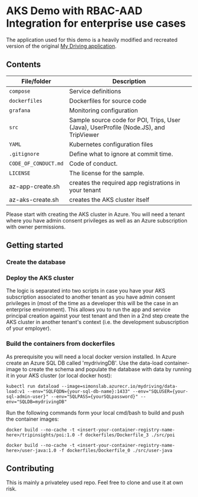 # AKS Demo with RBAC-AAD Integration for enterprise use cases

<!-- 
Guidelines on README format: https://review.docs.microsoft.com/help/onboard/admin/samples/concepts/readme-template?branch=master

Guidance on onboarding samples to docs.microsoft.com/samples: https://review.docs.microsoft.com/help/onboard/admin/samples/process/onboarding?branch=master

Taxonomies for products and languages: https://review.docs.microsoft.com/new-hope/information-architecture/metadata/taxonomies?branch=master
-->

The application used for this demo is a heavily modified and recreated version of the original [My Driving application](https://github.com/Azure-Samples/MyDriving).

## Contents

| File/folder       | Description                                |
|-------------------|--------------------------------------------|
| `compose`         | Service definitions                        |
| `dockerfiles`     | Dockerfiles for source code                |
| `grafana`         | Monitoring configuration                   |
| `src`             | Sample source code for POI, Trips, User (Java), UserProfile (Node.JS), and TripViewer                     |
| `YAML`            | Kubernetes configuration files             |
| `.gitignore`      | Define what to ignore at commit time.      |
| `CODE_OF_CONDUCT.md` | Code of conduct.                        |
| `LICENSE`         | The license for the sample.                |
| az-app-create.sh  | creates the required app registrations in your tenant |
| az-aks-create.sh  | creates the AKS cluster itself             |

Please start with creating the AKS cluster in Azure. You will need a tenant where you have admin consent privileges as well as an Azure subscription with owner permissions.

## Getting started

### Create the database


### Deploy the AKS cluster

The logic is separated into two scripts in case you have your AKS subscription associated to another tenant as you have admin consent privileges in (most of the time as a developer this will be the case in an enterprise environment). This allows you to run the app and service principal creation against your test tenant and then in a 2nd step create the AKS cluster in another tenant's context (i.e. the development subuscription of your employer).

### Build the containers from dockerfiles

As prerequisite you will need a local docker version installed. 
In Azure create an Azure SQL DB called 'mydrivingDB'.
Use the data-load container-image to create the schema and populate the database with data by running it in your AKS cluster (or local docker host):

```kubectl run dataload --image=simonslab.azurecr.io/mydriving/data-load:v1 --env="SQLFQDN={your-sql-db-name}:1433" --env="SQLUSER={your-sql-admin-user}" --env="SQLPASS={yourSQLpassword}" --env="SQLDB=mydrivingDB"```

Run the following commands form your local cmd/bash to build and push the container images:

```docker build --no-cache -t <insert-your-container-registry-name-here>/tripinsights/poi:1.0 -f dockerfiles/Dockerfile_3 ./src/poi```

```docker build --no-cache -t <insert-your-container-registry-name-here>/user-java:1.0 -f dockerfiles/Dockerfile_0 ./src/user-java```


## Contributing

This is mainly a privateley used repo. Feel free to clone and use it at own risk. 
